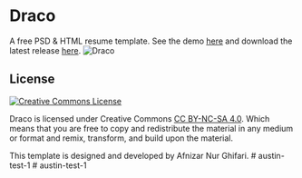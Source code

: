 # Draco
A free PSD & HTML resume template.
See the demo [here](http://draco.afnizarnur.com/) and download the latest release [here](https://github.com/afnizarnur/draco/releases).
![Draco](https://cloud.githubusercontent.com/assets/4648648/26038614/72fe3772-3936-11e7-8f88-3781aea67bdc.png)

## License
<a rel="license" href="https://creativecommons.org/licenses/by-nc-sa/4.0/"><img alt="Creative Commons License" style="border-width:0" src="https://i.creativecommons.org/l/by-nc-sa/4.0/88x31.png" /></a><br />

Draco is licensed under Creative Commons [CC BY-NC-SA 4.0](https://creativecommons.org/licenses/by-nc-sa/4.0/). Which means that you are free to copy and redistribute the material in any medium or format and remix, transform, and build upon the material.

This template is designed and developed by Afnizar Nur Ghifari.
#   a u s t i n - t e s t - 1  
 #   a u s t i n - t e s t - 1  
 